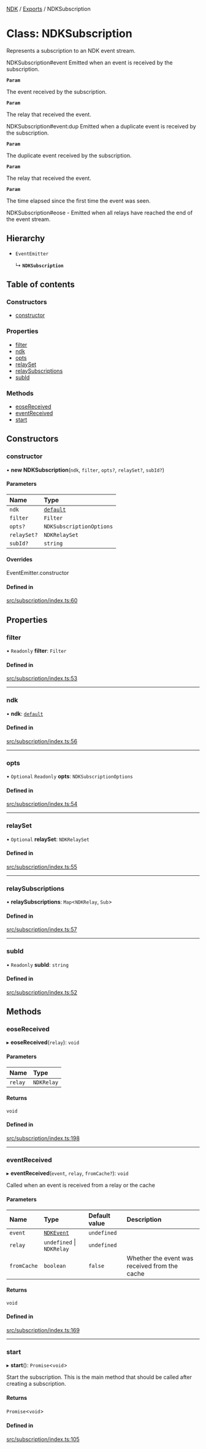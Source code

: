 [NDK](../README.md) / [Exports](../modules.md) / NDKSubscription

# Class: NDKSubscription

Represents a subscription to an NDK event stream.

 NDKSubscription#event
Emitted when an event is received by the subscription.

**`Param`**

The event received by the subscription.

**`Param`**

The relay that received the event.

 NDKSubscription#event:dup
Emitted when a duplicate event is received by the subscription.

**`Param`**

The duplicate event received by the subscription.

**`Param`**

The relay that received the event.

**`Param`**

The time elapsed since the first time the event was seen.

 NDKSubscription#eose - Emitted when all relays have reached the end of the event stream.

## Hierarchy

- `EventEmitter`

  ↳ **`NDKSubscription`**

## Table of contents

### Constructors

- [constructor](NDKSubscription.md#constructor)

### Properties

- [filter](NDKSubscription.md#filter)
- [ndk](NDKSubscription.md#ndk)
- [opts](NDKSubscription.md#opts)
- [relaySet](NDKSubscription.md#relayset)
- [relaySubscriptions](NDKSubscription.md#relaysubscriptions)
- [subId](NDKSubscription.md#subid)

### Methods

- [eoseReceived](NDKSubscription.md#eosereceived)
- [eventReceived](NDKSubscription.md#eventreceived)
- [start](NDKSubscription.md#start)

## Constructors

### constructor

• **new NDKSubscription**(`ndk`, `filter`, `opts?`, `relaySet?`, `subId?`)

#### Parameters

| Name | Type |
| :------ | :------ |
| `ndk` | [`default`](default.md) |
| `filter` | `Filter` |
| `opts?` | `NDKSubscriptionOptions` |
| `relaySet?` | `NDKRelaySet` |
| `subId?` | `string` |

#### Overrides

EventEmitter.constructor

#### Defined in

[src/subscription/index.ts:60](https://github.com/nostr-dev-kit/ndk/blob/e1d90e2/src/subscription/index.ts#L60)

## Properties

### filter

• `Readonly` **filter**: `Filter`

#### Defined in

[src/subscription/index.ts:53](https://github.com/nostr-dev-kit/ndk/blob/e1d90e2/src/subscription/index.ts#L53)

___

### ndk

• **ndk**: [`default`](default.md)

#### Defined in

[src/subscription/index.ts:56](https://github.com/nostr-dev-kit/ndk/blob/e1d90e2/src/subscription/index.ts#L56)

___

### opts

• `Optional` `Readonly` **opts**: `NDKSubscriptionOptions`

#### Defined in

[src/subscription/index.ts:54](https://github.com/nostr-dev-kit/ndk/blob/e1d90e2/src/subscription/index.ts#L54)

___

### relaySet

• `Optional` **relaySet**: `NDKRelaySet`

#### Defined in

[src/subscription/index.ts:55](https://github.com/nostr-dev-kit/ndk/blob/e1d90e2/src/subscription/index.ts#L55)

___

### relaySubscriptions

• **relaySubscriptions**: `Map`<`NDKRelay`, `Sub`\>

#### Defined in

[src/subscription/index.ts:57](https://github.com/nostr-dev-kit/ndk/blob/e1d90e2/src/subscription/index.ts#L57)

___

### subId

• `Readonly` **subId**: `string`

#### Defined in

[src/subscription/index.ts:52](https://github.com/nostr-dev-kit/ndk/blob/e1d90e2/src/subscription/index.ts#L52)

## Methods

### eoseReceived

▸ **eoseReceived**(`relay`): `void`

#### Parameters

| Name | Type |
| :------ | :------ |
| `relay` | `NDKRelay` |

#### Returns

`void`

#### Defined in

[src/subscription/index.ts:198](https://github.com/nostr-dev-kit/ndk/blob/e1d90e2/src/subscription/index.ts#L198)

___

### eventReceived

▸ **eventReceived**(`event`, `relay`, `fromCache?`): `void`

Called when an event is received from a relay or the cache

#### Parameters

| Name | Type | Default value | Description |
| :------ | :------ | :------ | :------ |
| `event` | [`NDKEvent`](NDKEvent.md) | `undefined` |  |
| `relay` | `undefined` \| `NDKRelay` | `undefined` |  |
| `fromCache` | `boolean` | `false` | Whether the event was received from the cache |

#### Returns

`void`

#### Defined in

[src/subscription/index.ts:169](https://github.com/nostr-dev-kit/ndk/blob/e1d90e2/src/subscription/index.ts#L169)

___

### start

▸ **start**(): `Promise`<`void`\>

Start the subscription. This is the main method that should be called
after creating a subscription.

#### Returns

`Promise`<`void`\>

#### Defined in

[src/subscription/index.ts:105](https://github.com/nostr-dev-kit/ndk/blob/e1d90e2/src/subscription/index.ts#L105)
